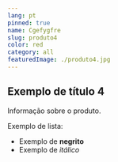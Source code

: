 ```yaml
---
lang: pt
pinned: true
name: Cgefygfre
slug: produto4
color: red
category: all
featuredImage: ./produto4.jpg
---
```


## Exemplo de título 4

Informação sobre o produto.

Exemplo de lista:

- Exemplo de **negrito**
- Exemplo de _itálico_
